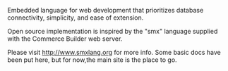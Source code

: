 Embedded language for web development that prioritizes database connectivity, simplicity, and ease of extension.

Open source implementation is inspired by the "smx" language supplied with the Commerce Builder web server.

Please visit http://www.smxlang.org for more info.  Some basic docs have been put here, but for now,the main site is the place to go.